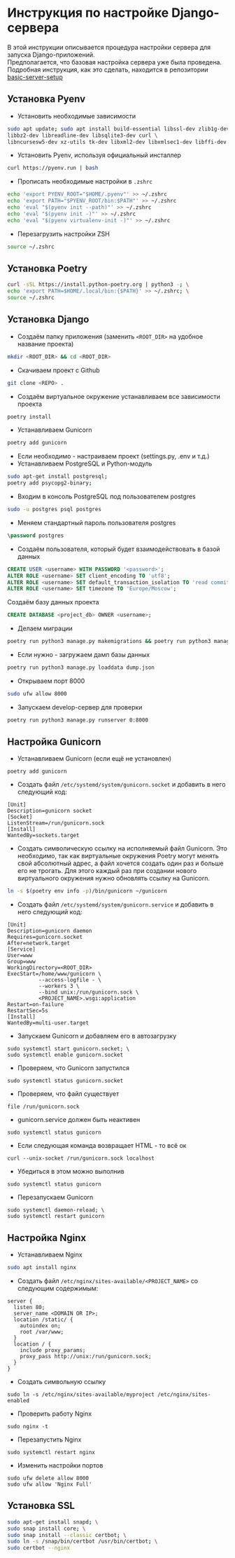# Инструкция по настройке Django-сервера
В этой инструкции описывается процедура настройки сервера для запуска Django-приложений.  
Предполагается, что базовая настройка сервера уже была проведена. Подробная инструкция, как это сделать, находится в репозитории [basic-server-setup](https://github.com/Shecspi/basic-server-setup)

## Установка Pyenv
* Установить необходимые зависимости
```bash
sudo apt update; sudo apt install build-essential libssl-dev zlib1g-dev \
libbz2-dev libreadline-dev libsqlite3-dev curl \
libncursesw5-dev xz-utils tk-dev libxml2-dev libxmlsec1-dev libffi-dev liblzma-dev
```
* Установить Pyenv, используя официальный инсталлер
```bash
curl https://pyenv.run | bash
```
* Прописать необходимые настройки в `.zshrc`
```bash
echo 'export PYENV_ROOT="$HOME/.pyenv"' >> ~/.zshrc
echo 'export PATH="$PYENV_ROOT/bin:$PATH"' >> ~/.zshrc
echo 'eval "$(pyenv init --path)"' >> ~/.zshrc
echo 'eval "$(pyenv init -)"' >> ~/.zshrc
echo 'eval "$(pyenv virtualenv-init -)"' >> ~/.zshrc
```
* Перезагрузить настройки ZSH
```bash
source ~/.zshrc
```

## Установка Poetry
```bash
curl -sSL https://install.python-poetry.org | python3 -; \
echo 'export PATH=$HOME/.local/bin:{$PATH}' >> ~/.zshrc; \
source ~/.zshrc
```
    
## Установка Django
* Создаём папку приложения (заменить `<ROOT_DIR>` на удобное название проекта)
```bash
mkdir <ROOT_DIR> && cd <ROOT_DIR>
```
* Скачиваем проект с Github
```bash
git clone <REPO> .
```
* Создаём виртуальное окружение устанавливаем все зависимости проекта
```bash
poetry install
```
* Устанавливаем Gunicorn
```bash
poetry add gunicorn
```
* Если необходимо - настраиваем проект (settings.py, .env и т.д.)
* Устанавливаем PostgreSQL и Python-модуль
```bash
sudo apt-get install postgresql;
poetry add psycopg2-binary;
```
* Входим в консоль PostgreSQL под пользователем postgres
```bash
sudo -u postgres psql postgres
```
* Меняем стандартный пароль пользователя postgres
```sql
\password postgres
```
* Создаём пользователя, который будет взаимодействовать в базой данных
```sql
CREATE USER <username> WITH PASSWORD '<password>';
ALTER ROLE <username> SET client_encoding TO 'utf8';
ALTER ROLE <username> SET default_transaction_isolation TO 'read committed';
ALTER ROLE <username> SET timezone TO 'Europe/Moscow';
```
Создаём базу данных проекта
```sql
CREATE DATABASE <project_db> OWNER <username>;
```
* Делаем миграции
```bash
poetry run python3 manage.py makemigrations && poetry run python3 manage.py migrate
```
* Если нужно - загружаем дамп базы данных
```bash
poetry run python3 manage.py loaddata dump.json
```
* Открываем порт 8000
```bash
sudo ufw allow 8000
```
* Запускаем develop-сервер для проверки
```bash
poetry run python3 manage.py runserver 0:8000
```

## Настройка Gunicorn
* Устанавливаем Gunicorn (если ещё не установлен)
```
poetry add gunicorn
```
* Создать файл `/etc/systemd/system/gunicorn.socket` и добавить в него следующий код:
```
[Unit]
Description=gunicorn socket
[Socket]
ListenStream=/run/gunicorn.sock
[Install]
WantedBy=sockets.target
```
* Создать символическую ссылку на исполняемый файл Gunicorn. Это необходимо, так как виртуальные окружения Poetry могут менять свой абсолютный адрес, а файл хочется создать один раз и больше его не трогать. Для этого каждый раз при создании нового виртуального окружения нужно обновлять ссылку на Gunicorn.
```bash
ln -s $(poetry env info -p)/bin/gunicorn ~/gunicorn
```
* Создать файл `/etc/systemd/system/gunicorn.service` и добавить в него следующий код:
```
[Unit]
Description=gunicorn daemon
Requires=gunicorn.socket
After=network.target
[Service]
User=www
Group=www
WorkingDirectory=<ROOT_DIR>
ExecStart=/home/www/gunicorn \
          --access-logfile - \
          --workers 3 \
          --bind unix:/run/gunicorn.sock \
          <PROJECT_NAME>.wsgi:application
Restart=on-failure
RestartSec=5s
[Install]
WantedBy=multi-user.target
```
* Запускаем Gunicorn и добавляем его в автозагрузку
```
sudo systemctl start gunicorn.socket; \
sudo systemctl enable gunicorn.socket
```
* Проверяем, что Gunicorn запустился
```
sudo systemctl status gunicorn.socket
```
* Проверяем, что файл существует
```
file /run/gunicorn.sock
```
* gunicorn.service должен быть неактивен
```
sudo systemctl status gunicorn
```
* Если следующая команда возвращает HTML - то всё ок
```
curl --unix-socket /run/gunicorn.sock localhost
```
* Убедиться в этом можно выполнив
```
sudo systemctl status gunicorn
```
* Перезапускаем Gunicorn
```
sudo systemctl daemon-reload; \
sudo systemctl restart gunicorn
```
## Настройка Nginx
* Устанавливаем Nginx
```bash
sudo apt install nginx
```
* Создать файл `/etc/nginx/sites-available/<PROJECT_NAME>` со следующим содержимым:
```
server {
  listen 80;
  server_name <DOMAIN OR IP>;
  location /static/ {
    autoindex on;
    root /var/www;
  }
  location / {
    include proxy_params;
    proxy_pass http://unix:/run/gunicorn.sock;
  }
}
```
* Создать символьную ссылку
```
sudo ln -s /etc/nginx/sites-available/myproject /etc/nginx/sites-enabled
```
* Проверить работу Nginx
```
sudo nginx -t
```
* Перезапустить Nginx
```
sudo systemctl restart nginx
```
* Изменить настройки портов
```
sudo ufw delete allow 8000
sudo ufw allow 'Nginx Full'
```

## Установка SSL
```bash
sudo apt-get install snapd; \
sudo snap install core; \
sudo snap install --classic certbot; \
sudo ln -s /snap/bin/certbot /usr/bin/certbot; \
sudo certbot --nginx
```
